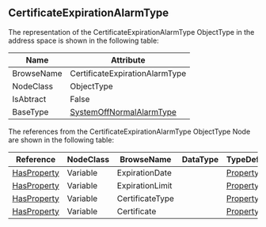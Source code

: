 <!-- objecttype -->
## CertificateExpirationAlarmType
The representation of the CertificateExpirationAlarmType ObjectType in the address space is shown in the following table:  

|Name|Attribute|
|---|---|
|BrowseName|CertificateExpirationAlarmType|
|NodeClass|ObjectType|
|IsAbtract|False|
|BaseType|[SystemOffNormalAlarmType](../../../Part9/ObjectTypes/SystemOffNormalAlarmType/readme.md)|

The references from the CertificateExpirationAlarmType ObjectType Node are shown in the following table:  

|Reference|NodeClass|BrowseName|DataType|TypeDefinition|ModellingRule|
|---|---|---|---|---|---|
|[HasProperty](../../../Part3/ReferenceTypes/HasProperty/readme.md)|Variable|ExpirationDate||[PropertyType](../../Part5/VariableTypes/PropertyType/readme.md)|[Mandatory](../../Objects/Mandatory/readme.md)|
|[HasProperty](../../../Part3/ReferenceTypes/HasProperty/readme.md)|Variable|ExpirationLimit||[PropertyType](../../Part5/VariableTypes/PropertyType/readme.md)|[Optional](../../Objects/Optional/readme.md)|
|[HasProperty](../../../Part3/ReferenceTypes/HasProperty/readme.md)|Variable|CertificateType||[PropertyType](../../Part5/VariableTypes/PropertyType/readme.md)|[Mandatory](../../Objects/Mandatory/readme.md)|
|[HasProperty](../../../Part3/ReferenceTypes/HasProperty/readme.md)|Variable|Certificate||[PropertyType](../../Part5/VariableTypes/PropertyType/readme.md)|[Mandatory](../../Objects/Mandatory/readme.md)|

